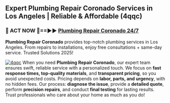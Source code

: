 ## Expert Plumbing Repair Coronado Services in Los Angeles | Reliable & Affordable (4qqc)  

<h3>🚿 ACT NOW 🌟==►► <a href="https://tinyurl.com/2ne6vx2x" rel="nofollow">Plumbing Repair Coronado 24/7</a></h3>

**Plumbing Repair Coronado** provides top-notch plumbing services in Los Angeles. From repairs to installations, enjoy free consultations + same-day service. Trusted Solutions 2025!

[![4qqc](https://i.imgur.com/4PFF4AK.jpeg)](https://tinyurl.com/2ne6vx2x)
When you need **Plumbing Repair Coronado**, our expert team ensures swift, reliable service with a personalized touch. We focus on **fast response times, top-quality materials**, and **transparent pricing**, so you avoid unexpected costs. Pricing depends on **labor, parts, and urgency**, with no hidden fees. Our process: **diagnose the issue**, provide a **detailed quote**, perform **precision repairs**, and conduct **final testing** for lasting results. Trust professionals who care about your home as much as you do!